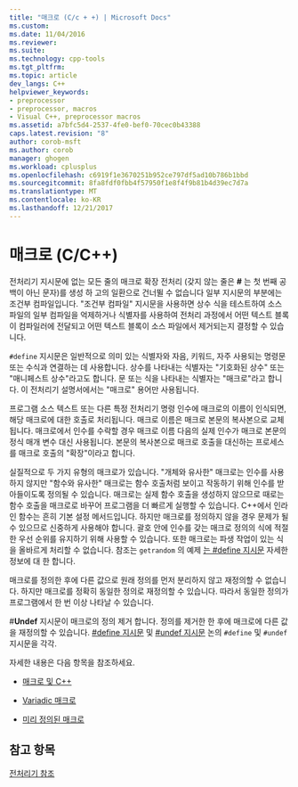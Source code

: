 ```yaml
---
title: "매크로 (C/c + +) | Microsoft Docs"
ms.custom: 
ms.date: 11/04/2016
ms.reviewer: 
ms.suite: 
ms.technology: cpp-tools
ms.tgt_pltfrm: 
ms.topic: article
dev_langs: C++
helpviewer_keywords:
- preprocessor
- preprocessor, macros
- Visual C++, preprocessor macros
ms.assetid: a7bfc5d4-2537-4fe0-bef0-70cec0b43388
caps.latest.revision: "8"
author: corob-msft
ms.author: corob
manager: ghogen
ms.workload: cplusplus
ms.openlocfilehash: c6919f1e3670251b952ce797df5ad10b786b1bbd
ms.sourcegitcommit: 8fa8fdf0fbb4f57950f1e8f4f9b81b4d39ec7d7a
ms.translationtype: MT
ms.contentlocale: ko-KR
ms.lasthandoff: 12/21/2017
---
```

# <a name="macros-cc"></a>매크로 (C/C++)
전처리기 지시문에 없는 모든 줄의 매크로 확장 전처리 (갖지 않는 줄은  **#**  는 첫 번째 공백이 아닌 문자)를 생성 하 고의 일환으로 건너뛸 수 없습니다 일부 지시문의 부분에는 조건부 컴파일입니다. "조건부 컴파일" 지시문을 사용하면 상수 식을 테스트하여 소스 파일의 일부 컴파일을 억제하거나 식별자를 사용하여 전처리 과정에서 어떤 텍스트 블록이 컴파일러에 전달되고 어떤 텍스트 블록이 소스 파일에서 제거되는지 결정할 수 있습니다.  
  
 `#define` 지시문은 일반적으로 의미 있는 식별자와 자음, 키워드, 자주 사용되는 명령문 또는 수식과 연결하는 데 사용합니다. 상수를 나타내는 식별자는 "기호화된 상수" 또는 "매니페스트 상수"라고도 합니다. 문 또는 식을 나타내는 식별자는 "매크로"라고 합니다. 이 전처리기 설명서에서는 "매크로" 용어만 사용됩니다.  
  
 프로그램 소스 텍스트 또는 다른 특정 전처리기 명령 인수에 매크로의 이름이 인식되면, 해당 매크로에 대한 호출로 처리됩니다. 매크로 이름은 매크로 본문의 복사본으로 교체됩니다. 매크로에서 인수를 수락할 경우 매크로 이름 다음의 실제 인수가 매크로 본문의 정식 매개 변수 대신 사용됩니다. 본문의 복사본으로 매크로 호출을 대신하는 프로세스를 매크로 호출의 "확장"이라고 합니다.  
  
 실질적으로 두 가지 유형의 매크로가 있습니다. "개체와 유사한" 매크로는 인수를 사용하지 않지만 "함수와 유사한" 매크로는 함수 호출처럼 보이고 작동하기 위해 인수를 받아들이도록 정의될 수 있습니다. 매크로는 실제 함수 호출을 생성하지 않으므로 때로는 함수 호출을 매크로로 바꾸어 프로그램을 더 빠르게 실행할 수 있습니다. C++에서 인라인 함수는 흔히 기본 설정 메서드입니다. 하지만 매크로를 정의하지 않을 경우 문제가 될 수 있으므로 신중하게 사용해야 합니다. 괄호 안에 인수를 갖는 매크로 정의의 식에 적절한 우선 순위를 유지하기 위해 사용할 수 있습니다. 또한 매크로는 파생 작업이 있는 식을 올바르게 처리할 수 없습니다. 참조는 `getrandom` 의 예제 [는 #define 지시문](../preprocessor/hash-define-directive-c-cpp.md) 자세한 정보에 대 한 합니다.  
  
 매크로를 정의한 후에 다른 값으로 원래 정의를 먼저 분리하지 않고 재정의할 수 없습니다. 하지만 매크로를 정확히 동일한 정의로 재정의할 수 있습니다. 따라서 동일한 정의가 프로그램에서 한 번 이상 나타날 수 있습니다.  
  
 #**Undef** 지시문이 매크로의 정의 제거 합니다. 정의를 제거한 한 후에 매크로에 다른 값을 재정의할 수 있습니다. [#define 지시문](../preprocessor/hash-define-directive-c-cpp.md) 및 [#undef 지시문](../preprocessor/hash-undef-directive-c-cpp.md) 논의 `#define` 및 `#undef` 지시문을 각각.  
  
 자세한 내용은 다음 항목을 참조하세요.  
  
-   [매크로 및 C++](../preprocessor/macros-and-cpp.md)  
  
-   [Variadic 매크로](../preprocessor/variadic-macros.md)  
  
-   [미리 정의된 매크로](../preprocessor/predefined-macros.md)  
  
## <a name="see-also"></a>참고 항목  
 [ 전처리기 참조](../preprocessor/c-cpp-preprocessor-reference.md)